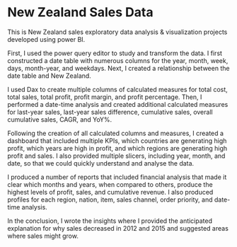# New Zealand Sales Data
This is New Zealand sales exploratory data analysis & visualization projects developed using power BI.

First, I used the power query editor to study and transform the data.
I first constructed a date table with numerous columns for the year, month, week, days, month-year, and weekdays. Next, I created a relationship between the date table and New Zealand.

I used Dax to create multiple columns of calculated measures for total cost, total sales, total profit, profit margin, and profit percentage. Then, I performed a date-time analysis and created additional calculated measures for last-year sales, last-year sales difference, cumulative sales, overall cumulative sales, CAGR, and YoY%.

Following the creation of all calculated columns and measures, I created a dashboard that included multiple KPIs, which countries are generating high profit, which years are high in profit, and which regions are generating high profit and sales. I also provided multiple slicers, including year, month, and date, so that we could quickly understand and analyse the data.

I produced a number of reports that included financial analysis that made it clear which months and years, when compared to others, produce the highest levels of profit, sales, and cumulative revenue. I also produced profiles for each region, nation, item, sales channel, order priority, and date-time analysis.

In the conclusion, I wrote the insights where I provided the anticipated explanation for why sales decreased in 2012 and 2015 and suggested areas where sales might grow.
